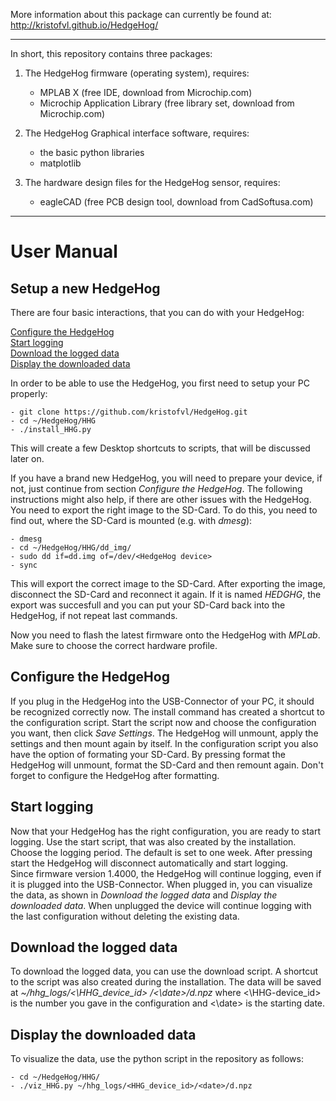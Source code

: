 More information about this package can currently be found at:
 http://kristofvl.github.io/HedgeHog/ 

****************************************************************

In short, this repository contains three packages:

1. The HedgeHog firmware (operating system), requires:
    - MPLAB X (free IDE, download from Microchip.com)
    - Microchip Application Library (free library set, download 
      from Microchip.com)

2. The HedgeHog Graphical interface software, requires:
    - the basic python libraries
    - matplotlib

3. The hardware design files for the HedgeHog sensor, requires:
    - eagleCAD (free PCB design tool, download from 
      CadSoftusa.com)

****************************************************************

# User Manual

## Setup a new HedgeHog

There are four basic interactions, that you can do with your HedgeHog:

[Configure the HedgeHog](#configure-the-hedgehog)<br>
[Start logging](#start-logging)<br>
[Download the logged data](#download-the-logged-data)<br>
[Display the downloaded data](#display-the-downloaded-data)<br>

In order to be able to use the HedgeHog, you first need to setup your PC properly:

	- git clone https://github.com/kristofvl/HedgeHog.git
	- cd ~/HedgeHog/HHG
	- ./install_HHG.py

This will create a few Desktop shortcuts to scripts, that will be discussed later on.

If you have a brand new HedgeHog, you will need to prepare your device, if not, just continue from section *Configure the HedgeHog*. The following instructions might also help, if there are other issues with the HedgeHog. You need to export the right image to the SD-Card. To do this, you need to find out, where the SD-Card is mounted (e.g. with *dmesg*):

	- dmesg 
	- cd ~/HedgeHog/HHG/dd_img/
	- sudo dd if=dd.img of=/dev/<HedgeHog device>
	- sync

This will export the correct image to the SD-Card. After exporting the image, disconnect the SD-Card and reconnect it again. If it is named *HEDGHG*, the export was succesfull and you can put your SD-Card back into the HedgeHog, if not repeat last commands.

Now you need to flash the latest firmware onto the HedgeHog with *MPLab*. Make sure to choose the correct hardware profile.


## Configure the HedgeHog

If you plug in the HedgeHog into the USB-Connector of your PC, it should be recognized correctly now. The install command has created a shortcut to the configuration script. Start the script now and choose the configuration you want, then click *Save Settings*. The HedgeHog will unmount, apply the settings and then mount again by itself. In the configuration script you also have the option of formating your SD-Card. By pressing format the HedgeHog will unmount, format the SD-Card and then remount again. Don't forget to configure the HedgeHog after formatting. 


## Start logging

Now that your HedgeHog has the right configuration, you are ready to start logging. Use the start script, that was also created by the installation. Choose the logging period. The default is set to one week. After pressing start the HedgeHog will disconnect automatically and start logging.  
Since firmware version 1.4000, the HedgeHog will continue logging, even if it is plugged into the USB-Connector. When plugged in, you can visualize the data, as shown in *Download the logged data* and *Display the downloaded data*. When unplugged the device will continue logging with the last configuration without deleting the existing data.


## Download the logged data

To download the logged data, you can use the download script. A shortcut to the script was also created during the installation. The data will be saved at 
*~/hhg_logs/<\HHG_device_id> /<\date>/d.npz* where <\HHG-device_id> is the number you gave in the configuration and <\date> is the starting date.


## Display the downloaded data

To visualize the data, use the python script in the repository as follows:

	- cd ~/HedgeHog/HHG/
	- ./viz_HHG.py ~/hhg_logs/<HHG_device_id>/<date>/d.npz 
